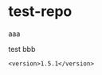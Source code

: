 # test-repo

aaa

test
bbb

<!--{x-version-update-start:test-repo:released}-->
```
<version>1.5.1</version>
```
<!--{x-version-update-end}-->
